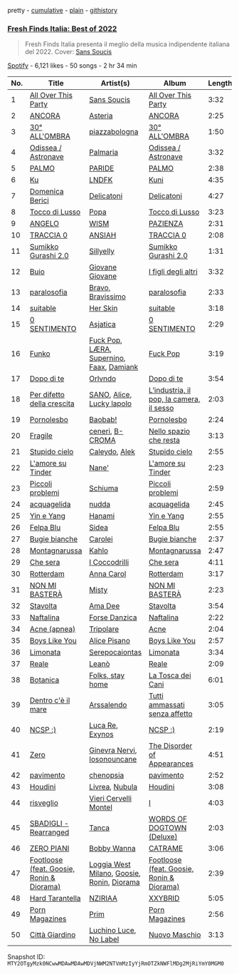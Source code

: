 pretty - [cumulative](/playlists/cumulative/37i9dQZF1DX0KBgD4Jf5tY.md) - [plain](/playlists/plain/37i9dQZF1DX0KBgD4Jf5tY) - [githistory](https://github.githistory.xyz/mackorone/spotify-playlist-archive/blob/main/playlists/plain/37i9dQZF1DX0KBgD4Jf5tY)

### [Fresh Finds Italia: Best of 2022](https://open.spotify.com/playlist/37i9dQZF1DX0KBgD4Jf5tY)

> Fresh Finds Italia presenta il meglio della musica indipendente italiana del 2022\. Cover: <a href="spotify:artist:4vXFvvWirlvTwcl184KfDc">Sans Soucis</a>

[Spotify](https://open.spotify.com/user/spotify) - 6,121 likes - 50 songs - 2 hr 34 min

| No. | Title | Artist(s) | Album | Length |
|---|---|---|---|---|
| 1 | [All Over This Party](https://open.spotify.com/track/4Wbfb7B6ke5nJZUHX0P7mk) | [Sans Soucis](https://open.spotify.com/artist/4vXFvvWirlvTwcl184KfDc) | [All Over This Party](https://open.spotify.com/album/4ofp2cEcuD3oelw7Qp3ooz) | 3:32 |
| 2 | [ANCORA](https://open.spotify.com/track/2XxrTkLS3YxDp0HRDPMlsM) | [Asteria](https://open.spotify.com/artist/02egj8t9vzqr5bWgMov3zq) | [ANCORA](https://open.spotify.com/album/4LjYaprNELvWNeqE9hIszw) | 2:25 |
| 3 | [30° ALL'OMBRA](https://open.spotify.com/track/1Bdy8e8p3vaf3Kr6F97Ai3) | [piazzabologna](https://open.spotify.com/artist/5Sae4YeLcFZ1P75vhzUDrp) | [30° ALL'OMBRA](https://open.spotify.com/album/6zpJu8hfJqExVM3ttaUGN2) | 1:50 |
| 4 | [Odissea / Astronave](https://open.spotify.com/track/2kSB0Pf0oNF9HZq1YOYBdY) | [Palmaria](https://open.spotify.com/artist/6FiIZF4NkLo6V2C0lovmrQ) | [Odissea / Astronave](https://open.spotify.com/album/1ADCIxjTiItCD5YkuTUtPe) | 3:32 |
| 5 | [PALMO](https://open.spotify.com/track/6ufQaCOPaHk7tjjhH0tsX7) | [PARIDE](https://open.spotify.com/artist/032syoAKbxdyWFRlyk0PJv) | [PALMO](https://open.spotify.com/album/7GQy5MFibcCAgfIEIAgqRn) | 2:38 |
| 6 | [Ku](https://open.spotify.com/track/35Lf2OYrSXe4Dquhd87Djh) | [LNDFK](https://open.spotify.com/artist/2PyFLSnE2J670nBHdmwil4) | [Kuni](https://open.spotify.com/album/40dfgXsb0aemwlP10pfGCx) | 4:35 |
| 7 | [Domenica Berici](https://open.spotify.com/track/0XT1UrQMwTCqbiwpbjWAjk) | [Delicatoni](https://open.spotify.com/artist/1OEKoqhN34tIGOjgCdp2gq) | [Delicatoni](https://open.spotify.com/album/1K1LSukSt8Ae3rZCNuKheA) | 4:27 |
| 8 | [Tocco di Lusso](https://open.spotify.com/track/0kxe9g9K1kdxzwRMNYfgIl) | [Popa](https://open.spotify.com/artist/3v3PilwftiZCpC4msQRNyB) | [Tocco di Lusso](https://open.spotify.com/album/2637BRvpeYONrNQiUWJUwV) | 3:23 |
| 9 | [ANGELO](https://open.spotify.com/track/0XVS7Ln0hwQ2q5ezDXYTiJ) | [WISM](https://open.spotify.com/artist/3LXTbapp18J0PmQEPPeXmO) | [PAZIENZA](https://open.spotify.com/album/5dlEJfOWnlYWCSsdBHFyAQ) | 2:31 |
| 10 | [TRACCIA 0](https://open.spotify.com/track/70zx9awg1jUxyIRFaCbkXA) | [ANSIAH](https://open.spotify.com/artist/0TxLShiUYY5YzcUI6t5QdB) | [TRACCIA 0](https://open.spotify.com/album/58p4TduSmi2fRb3YUyaaea) | 2:08 |
| 11 | [Sumikko Gurashi 2.0](https://open.spotify.com/track/6bQq1Qst9hLvCo3ec159Ak) | [Sillyelly](https://open.spotify.com/artist/1rWg0CyGoCsRYYtpj5NC5P) | [Sumikko Gurashi 2.0](https://open.spotify.com/album/0zDl2renokjvhRCFZaqLve) | 1:31 |
| 12 | [Buio](https://open.spotify.com/track/3dsMyJ5lR9ammFyy8G4RjE) | [Giovane Giovane](https://open.spotify.com/artist/4BAxuRON1nw7gbgNTSAKAI) | [I figli degli altri](https://open.spotify.com/album/0pBDpnqaruZbsNDn1a0rzR) | 3:32 |
| 13 | [paralosofia](https://open.spotify.com/track/3n4VTinSBZKzxXyWiVTGUN) | [Bravo, Bravissimo](https://open.spotify.com/artist/6st78j54gm9fHJfB9ZKdh4) | [paralosofia](https://open.spotify.com/album/2xJLLXbjGnMBJElImH9SMn) | 2:33 |
| 14 | [suitable](https://open.spotify.com/track/0xLaFN3LOpWkVoKSKhPqD7) | [Her Skin](https://open.spotify.com/artist/6zdyc0Juu2p2uVVISAhOJe) | [suitable](https://open.spotify.com/album/19GdwqMEVjVVQzUZQxrUez) | 3:18 |
| 15 | [0 SENTIMENTO](https://open.spotify.com/track/5WCw5MPG167COqxJu6c42Y) | [Asjatica](https://open.spotify.com/artist/5wu37JsDSxwAvkZIdYT3Nn) | [0 SENTIMENTO](https://open.spotify.com/album/5DzCgb5qGCuUBPB7DQuWFE) | 2:29 |
| 16 | [Funko](https://open.spotify.com/track/3rmiFsLYdS4IBecoOH1kNs) | [Fuck Pop](https://open.spotify.com/artist/2EOQo8wyiH2Td1VVXgTKGW), [LÆRA](https://open.spotify.com/artist/2f8dshecm7JYrsbUshHzW1), [Supernino](https://open.spotify.com/artist/1qOclNcsOrRniIPNXpvl9I), [Faax](https://open.spotify.com/artist/6dsk4mOCGw333gLlmvnunz), [Damiank](https://open.spotify.com/artist/0HK1JtedHdz3a76ZpWaEsc) | [Fuck Pop](https://open.spotify.com/album/2I9OQRqMr5HCOxId5EbqRV) | 3:19 |
| 17 | [Dopo di te](https://open.spotify.com/track/6f9SqDEOWEVFpXEBEYqdIE) | [Orlvndo](https://open.spotify.com/artist/3Bmu3aOG2LZCHs0Isd3w5v) | [Dopo di te](https://open.spotify.com/album/7Kv5OKvnfaUrJ9qRvlCzXu) | 3:54 |
| 18 | [Per difetto della crescita](https://open.spotify.com/track/6vkDQEKmEvSQy2oGwRN4hH) | [SANO](https://open.spotify.com/artist/1PZyTe8GphPoqw95oY5of3), [Alice](https://open.spotify.com/artist/2secXZJFel5sboofeiGQyk), [Lucky lapolo](https://open.spotify.com/artist/10BLKtKUuaAx5mUu14ipFo) | [L’industria, il pop, la camera, il sesso](https://open.spotify.com/album/5eI8V3EE321knkysf7pkPH) | 2:03 |
| 19 | [Pornolesbo](https://open.spotify.com/track/5RmgabbGvfVIr2Wtl3r75e) | [Baobab!](https://open.spotify.com/artist/0P9V5EdqoioSs6GYNliMTt) | [Pornolesbo](https://open.spotify.com/album/4YpQqDBJkMlpTPWBExpk03) | 2:24 |
| 20 | [Fragile](https://open.spotify.com/track/0W0SMEJD7H9ep8Oveg5l1S) | [ceneri](https://open.spotify.com/artist/1RpjdVVigmI1T1UW8gxXJz), [B\-CROMA](https://open.spotify.com/artist/34woewpITSXZtVzNi9tAPS) | [Nello spazio che resta](https://open.spotify.com/album/7iBkLpL1ghee8Tq1p1aQSm) | 3:13 |
| 21 | [Stupido cielo](https://open.spotify.com/track/5BMtEGrwyx2FXnOPxm9CKA) | [Caleydo](https://open.spotify.com/artist/0LQI1hrK6naJCuxcY0CNQG), [Alek](https://open.spotify.com/artist/6JWeknFiJE42BXED1AGOvY) | [Stupido cielo](https://open.spotify.com/album/55eX2Z5Nm3Dv6uaS01NkXX) | 2:55 |
| 22 | [L'amore su Tinder](https://open.spotify.com/track/5epRVbuwPkQBzG9WhMGcJJ) | [Nane'](https://open.spotify.com/artist/3CIpt1rEz9sUpijNv8W9zM) | [L'amore su Tinder](https://open.spotify.com/album/52F2qZX6vqgGh8jbuv5kmc) | 2:23 |
| 23 | [Piccoli problemi](https://open.spotify.com/track/0l4AdVfyK4ZI1aNqomkrqA) | [Schiuma](https://open.spotify.com/artist/3HjRoFEZwL58GYiXQ0KNlD) | [Piccoli problemi](https://open.spotify.com/album/4fdrb9tRtt4mfIFCzBGzZ2) | 2:59 |
| 24 | [acquagelida](https://open.spotify.com/track/24E8butpKRhwGgKC7V3ZDB) | [nudda](https://open.spotify.com/artist/6geWiO0uvyWGwAGZg2fHo2) | [acquagelida](https://open.spotify.com/album/1Ttp18CYvAkfuhKWdV1tsg) | 2:45 |
| 25 | [Yin e Yang](https://open.spotify.com/track/7a2Fi8TGyCZyIz1gUUj3Os) | [Hanami](https://open.spotify.com/artist/7EQFBKivi3POpo2NLiEEOe) | [Yin e Yang](https://open.spotify.com/album/7E2Xzwzzrb9afu5BdImNKb) | 2:55 |
| 26 | [Felpa Blu](https://open.spotify.com/track/7lUJXeZSVnPuv9ihy6Z5xC) | [Sidea](https://open.spotify.com/artist/6hG077WYgnjPVTkzhD2a9A) | [Felpa Blu](https://open.spotify.com/album/6eOwrCImdIYh5tHKFSZAME) | 2:55 |
| 27 | [Bugie bianche](https://open.spotify.com/track/3adK6P8rQo1ILRRfiwHrif) | [Carolei](https://open.spotify.com/artist/1bSPgPv4OyNIMnWqG7TtTf) | [Bugie bianche](https://open.spotify.com/album/37Yadtrb8JoTs9hxSnmQMA) | 2:37 |
| 28 | [Montagnarussa](https://open.spotify.com/track/7DqOvcg7JluBWkrj1P8dtR) | [Kahlo](https://open.spotify.com/artist/7pR2B1Mq25ns1ZTfFND45F) | [Montagnarussa](https://open.spotify.com/album/7n7Vfn20UUHqmghFTuUTxe) | 2:47 |
| 29 | [Che sera](https://open.spotify.com/track/41JsNduRhAuFLEU7gy9ckf) | [I Coccodrilli](https://open.spotify.com/artist/5I5o3vDgR1eCtGcyW2IYZR) | [Che sera](https://open.spotify.com/album/4VdWz9znOuVApJnqBcBcbl) | 4:11 |
| 30 | [Rotterdam](https://open.spotify.com/track/0zyw45b8liedkjfjOUbPnQ) | [Anna Carol](https://open.spotify.com/artist/6BJWROUyan9xhxGKBcrT1I) | [Rotterdam](https://open.spotify.com/album/5Hh1Yp8l8vZNDaNGS5mAco) | 3:17 |
| 31 | [NON MI BASTERÀ](https://open.spotify.com/track/6n2Kf18yFkWTbOANDeFJ69) | [Misty](https://open.spotify.com/artist/7zD0iVZyZo4stvwavuu7i0) | [NON MI BASTERÀ](https://open.spotify.com/album/34Xcpmvk5Hnoc3PI5Yl7u7) | 2:23 |
| 32 | [Stavolta](https://open.spotify.com/track/0y9C4eT0lKJ0UWUtfrK6FR) | [Ama Dee](https://open.spotify.com/artist/7ArVuMsjh89ZwdqvLEYH4y) | [Stavolta](https://open.spotify.com/album/10ztXShbbY1hSbQm32UwrS) | 3:54 |
| 33 | [Naftalina](https://open.spotify.com/track/3U34wBWXo8copEoDwyrgtz) | [Forse Danzica](https://open.spotify.com/artist/7gRc1OIKFcDAlp6e3fVhAT) | [Naftalina](https://open.spotify.com/album/1YqP3jtVRjE621kpKAgsFu) | 2:22 |
| 34 | [Acne \(apnea\)](https://open.spotify.com/track/0ptiXSFzFDGqD9IkMUzdms) | [Tripolare](https://open.spotify.com/artist/4QOWxkUYIKvnV7AcjF4k6w) | [Acne](https://open.spotify.com/album/4p88bKpzYsdGIVUtkQUsby) | 2:04 |
| 35 | [Boys Like You](https://open.spotify.com/track/7t6Vx0UfiaMfDougM4EtAk) | [Alice Pisano](https://open.spotify.com/artist/1B52Dud7YBQYoGLt2QxckH) | [Boys Like You](https://open.spotify.com/album/6yVJklbE07YlkGLl5LlygH) | 2:57 |
| 36 | [Limonata](https://open.spotify.com/track/446f5DoGMvQ8a6obyoCD3m) | [Serepocaiontas](https://open.spotify.com/artist/1E0z4tZ543qWy0oe9Xe4u2) | [Limonata](https://open.spotify.com/album/6UqmfFA7fR2v4U4aZ0LwhV) | 3:34 |
| 37 | [Reale](https://open.spotify.com/track/52RgevjgkykNfjVGOza1f7) | [Leanò](https://open.spotify.com/artist/0pb0sehd5pPALyoCt8B4MV) | [Reale](https://open.spotify.com/album/1Nm8VQob7MibQEAfQVbiKa) | 2:09 |
| 38 | [Botanica](https://open.spotify.com/track/56IKU8L1Ix8kMopAtDeHS6) | [Folks, stay home](https://open.spotify.com/artist/2HzkhtnJn3OBy557HAwDYH) | [La Tosca dei Cani](https://open.spotify.com/album/40Fngltav0uIo6x6cw20bM) | 6:01 |
| 39 | [Dentro c'è il mare](https://open.spotify.com/track/43sTOvZSyPKS6HSDg3zJ3c) | [Arssalendo](https://open.spotify.com/artist/54LmkGE6kI6eoaPdd6XiEd) | [Tutti ammassati senza affetto](https://open.spotify.com/album/68kEQqgumoIrBGHQeD9aBH) | 3:05 |
| 40 | [NCSP :\)](https://open.spotify.com/track/1KQ1ioUw4HefOjCAanvZhY) | [Luca Re](https://open.spotify.com/artist/2TvgTSCaWT7JFeVYggKeu8), [Exynos](https://open.spotify.com/artist/5XRz1xKClFKxJNyjRgwi5s) | [NCSP :\)](https://open.spotify.com/album/2DHSdz8V81aV2uX3x8WgO7) | 2:19 |
| 41 | [Zero](https://open.spotify.com/track/36UXXJuGosV9eYMalD25DT) | [Ginevra Nervi](https://open.spotify.com/artist/1D0bKzmxdExazYDP4ahsBj), [Iosonouncane](https://open.spotify.com/artist/1njdH9zjRnlM561mWqEocW) | [The Disorder of Appearances](https://open.spotify.com/album/5AO9IVe4tEknGG9AdKTb7W) | 4:51 |
| 42 | [pavimento](https://open.spotify.com/track/5Gsts0SjO5pqvCzY8ZCCVM) | [chenopsia](https://open.spotify.com/artist/0LD8RSks9BHCIxqeTOdnAh) | [pavimento](https://open.spotify.com/album/3XMqMlWdbTNUzCiTTyFoal) | 2:52 |
| 43 | [Houdini](https://open.spotify.com/track/4tIQReYfn7HqUd2ngDUGeB) | [Livrea](https://open.spotify.com/artist/64fhIeqXVHuWtTrmoT8HG0), [Nubula](https://open.spotify.com/artist/7bGSYDi7LmU5F1wx8ITzIk) | [Houdini](https://open.spotify.com/album/2NfGUOifngHawKceRRzsn6) | 3:08 |
| 44 | [risveglio](https://open.spotify.com/track/1Pe825hBUx9nNE4YW3QQvv) | [Vieri Cervelli Montel](https://open.spotify.com/artist/3Ywlz2xGupf3tXgLB9oJTL) | [I](https://open.spotify.com/album/1I83D4utfYfkxSliMBVfe0) | 4:03 |
| 45 | [SBADIGLI \- Rearranged](https://open.spotify.com/track/1Wb1mkRuPT1kmxXEnN87Uh) | [Tanca](https://open.spotify.com/artist/2HDuNOhm4h9glYn2F7rAFP) | [WORDS OF DOGTOWN \(Deluxe\)](https://open.spotify.com/album/1Xsz3QEUeU5lnpyUZZnK0P) | 2:03 |
| 46 | [ZERO PIANI](https://open.spotify.com/track/2TAGp3elGFTsFg9fMi4rGF) | [Bobby Wanna](https://open.spotify.com/artist/3MloiHhHN5KznOzRWZKwOH) | [CATRAME](https://open.spotify.com/album/7hdFnnjccKNalbYJbnwO8i) | 3:06 |
| 47 | [Footloose \(feat\. Goosie, Ronin & Diorama\)](https://open.spotify.com/track/30rx0wwYU4Ju1zLlRUNv65) | [Loggia West Milano](https://open.spotify.com/artist/5isUAPOR83d2pZ2VRZi7Lv), [Goosie](https://open.spotify.com/artist/1Q5MLomG7ynZZsa8RcAEwI), [Ronin](https://open.spotify.com/artist/6Yix7uX4wesEDDJPk4idZm), [Diorama](https://open.spotify.com/artist/1WdVEvZBCPA8BLV1WWWKlk) | [Footloose \(feat\. Goosie, Ronin & Diorama\)](https://open.spotify.com/album/0rYXX9yh8xosbGHorb29WW) | 2:39 |
| 48 | [Hard Tarantella](https://open.spotify.com/track/0XStJCyj4Q8eNtuyFcoifu) | [NZIRIAA](https://open.spotify.com/artist/708GD7wt7fEo1CrRTCfdld) | [XXYBRID](https://open.spotify.com/album/2uKd4O9RA1lWwetOeQZ31J) | 5:05 |
| 49 | [Porn Magazines](https://open.spotify.com/track/4f3tMrw56Kl9HUrrqhgHza) | [Prim](https://open.spotify.com/artist/4eiK39Rrg0g8Dml029aGHy) | [Porn Magazines](https://open.spotify.com/album/32F9nzCzR2vhhm5XMW4yiM) | 2:56 |
| 50 | [Città Giardino](https://open.spotify.com/track/5k7qn1riAYxIip41Itqhz1) | [Luchino Luce](https://open.spotify.com/artist/6wqUUpbLC6kOWt6FAMzDnH), [No Label](https://open.spotify.com/artist/7eSQIwqpU7HGvEQVgcMqQx) | [Nuovo Maschio](https://open.spotify.com/album/2VvSOPOh3Vje4S8yYopX2n) | 3:13 |

Snapshot ID: `MTY2OTgyMzk0NCwwMDAwMDAwMDVjNWM2NTVmMzIyYjRmOTZkNWFlMDg2MjRiYmY0MGM0`
